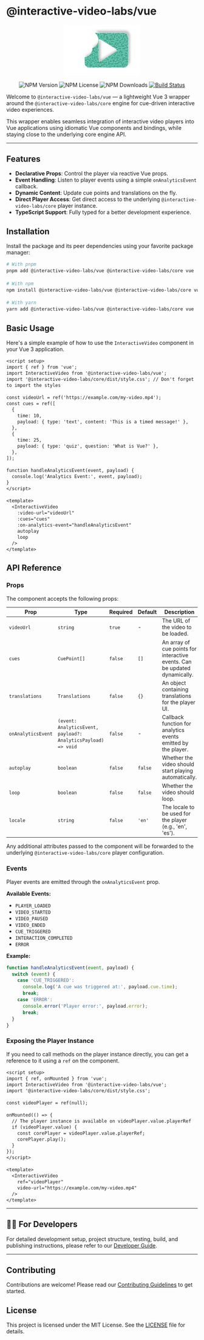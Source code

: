 # @interactive-video-labs/vue
<p align="center">
  <img src="https://raw.githubusercontent.com/interactive-video-labs/docs/main/logo.svg" width="200px" alt="Interactive Video Labs Logo" />
</p>
<p align="center">
  <img src="https://img.shields.io/npm/v/@interactive-video-labs/vue" alt="NPM Version" />
  <img src="https://img.shields.io/npm/l/@interactive-video-labs/vue" alt="NPM License" />
  <img src="https://img.shields.io/npm/dm/@interactive-video-labs/vue?style=flat-square" alt="NPM Downloads" />
  <a href="https://github.com/interactive-video-labs/interactive-video-vue-wrapper/actions">
    <img src="https://github.com/interactive-video-labs/interactive-video-vue-wrapper/actions/workflows/release.yml/badge.svg" alt="Build Status" />
  </a>
</p>

Welcome to `@interactive-video-labs/vue` — a lightweight Vue 3 wrapper around the `@interactive-video-labs/core` engine for cue-driven interactive video experiences.

This wrapper enables seamless integration of interactive video players into Vue applications using idiomatic Vue components and bindings, while staying close to the underlying core engine API.

---

## Features

- **Declarative Props**: Control the player via reactive Vue props.
- **Event Handling**: Listen to player events using a simple `onAnalyticsEvent` callback.
- **Dynamic Content**: Update cue points and translations on the fly.
- **Direct Player Access**: Get direct access to the underlying `@interactive-video-labs/core` player instance.
- **TypeScript Support**: Fully typed for a better development experience.

## Installation

Install the package and its peer dependencies using your favorite package manager:

```bash
# With pnpm
pnpm add @interactive-video-labs/vue @interactive-video-labs/core vue

# With npm
npm install @interactive-video-labs/vue @interactive-video-labs/core vue

# With yarn
yarn add @interactive-video-labs/vue @interactive-video-labs/core vue
```

## Basic Usage

Here's a simple example of how to use the `InteractiveVideo` component in your Vue 3 application.

```vue
<script setup>
import { ref } from 'vue';
import InteractiveVideo from '@interactive-video-labs/vue';
import '@interactive-video-labs/core/dist/style.css'; // Don't forget to import the styles

const videoUrl = ref('https://example.com/my-video.mp4');
const cues = ref([
  {
    time: 10,
    payload: { type: 'text', content: 'This is a timed message!' },
  },
  {
    time: 25,
    payload: { type: 'quiz', question: 'What is Vue?' },
  },
]);

function handleAnalyticsEvent(event, payload) {
  console.log('Analytics Event:', event, payload);
}
</script>

<template>
  <InteractiveVideo
    :video-url="videoUrl"
    :cues="cues"
    :on-analytics-event="handleAnalyticsEvent"
    autoplay
    loop
  />
</template>
```

## API Reference

### Props

The component accepts the following props:

| Prop                 | Type                                                     | Required | Default     | Description                                                                                             |
| -------------------- | -------------------------------------------------------- | -------- | ----------- | ------------------------------------------------------------------------------------------------------- |
| `videoUrl`           | `string`                                                 | `true`   | -           | The URL of the video to be loaded.                                                                      |
| `cues`               | `CuePoint[]`                                             | `false`  | `[]`        | An array of cue points for interactive events. Can be updated dynamically.                              |
| `translations`       | `Translations`                                           | `false`  | `{}`        | An object containing translations for the player UI.                                                    |
| `onAnalyticsEvent`   | `(event: AnalyticsEvent, payload?: AnalyticsPayload) => void` | `false`  | -           | Callback function for analytics events emitted by the player.                                           |
| `autoplay`           | `boolean`                                                | `false`  | `false`     | Whether the video should start playing automatically.                                                   |
| `loop`               | `boolean`                                                | `false`  | `false`     | Whether the video should loop.                                                                          |
| `locale`             | `string`                                                 | `false`  | `'en'`      | The locale to be used for the player (e.g., 'en', 'es').                                                |

Any additional attributes passed to the component will be forwarded to the underlying `@interactive-video-labs/core` player configuration.

### Events

Player events are emitted through the `onAnalyticsEvent` prop.

**Available Events:**

- `PLAYER_LOADED`
- `VIDEO_STARTED`
- `VIDEO_PAUSED`
- `VIDEO_ENDED`
- `CUE_TRIGGERED`
- `INTERACTION_COMPLETED`
- `ERROR`

**Example:**

```js
function handleAnalyticsEvent(event, payload) {
  switch (event) {
    case 'CUE_TRIGGERED':
      console.log('A cue was triggered at:', payload.cue.time);
      break;
    case 'ERROR':
      console.error('Player error:', payload.error);
      break;
  }
}
```

### Exposing the Player Instance

If you need to call methods on the player instance directly, you can get a reference to it using a `ref` on the component.

```vue
<script setup>
import { ref, onMounted } from 'vue';
import InteractiveVideo from '@interactive-video-labs/vue';
import '@interactive-video-labs/core/dist/style.css';

const videoPlayer = ref(null);

onMounted(() => {
  // The player instance is available on videoPlayer.value.playerRef
  if (videoPlayer.value) {
    const corePlayer = videoPlayer.value.playerRef;
    corePlayer.play();
  }
});
</script>

<template>
  <InteractiveVideo
    ref="videoPlayer"
    video-url="https://example.com/my-video.mp4"
  />
</template>
```

---

## 🧑‍💻 For Developers

For detailed development setup, project structure, testing, build, and publishing instructions, please refer to our [Developer Guide](DEVELOPER.md).

---
## Contributing

Contributions are welcome! Please read our [Contributing Guidelines](CONTRIBUTING.md) to get started.

## License

This project is licensed under the MIT License. See the [LICENSE](LICENSE) file for details.